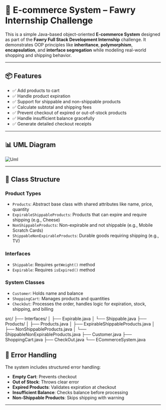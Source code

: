 # 🛒 E-commerce System – Fawry Internship Challenge

This is a simple Java-based object-oriented **E-commerce System** designed as part of the **Fawry Full Stack Development Internship** challenge. It demonstrates OOP principles like **inheritance**, **polymorphism**, **encapsulation**, and **interface segregation** while modeling real-world shopping and shipping behavior.

---

## 📦 Features

- ✅ Add products to cart
- ✅ Handle product expiration
- ✅ Support for shippable and non-shippable products
- ✅ Calculate subtotal and shipping fees
- ✅ Prevent checkout of expired or out-of-stock products
- ✅ Handle insufficient balance gracefully
- ✅ Generate detailed checkout receipts

---
## 📊 UML Diagram

![Uml](https://github.com/user-attachments/assets/31d9ffcc-3ee2-46ed-b9dc-ac32b5f3f1e5)

---
## 🧱 Class Structure


### Product Types
- `Products`: Abstract base class with shared attributes like name, price, quantity
- `ExpirableShippableProducts`: Products that can expire and require shipping (e.g., Cheese)
- `NonShippableProducts`: Non-expirable and not shippable (e.g., Mobile Scratch Cards)
- `ShippableNonExpirableProducts`: Durable goods requiring shipping (e.g., TV)

### Interfaces
- `Shippable`: Requires `getWeight()` method
- `Expirable`: Requires `isExpired()` method

### System Classes
- `Customer`: Holds name and balance
- `ShoppingCart`: Manages products and quantities
- `CheckOut`: Processes the order, handles logic for expiration, stock, shipping, and billing

src/
├── Interfaces/
│ ├── Expirable.java
│ └── Shippable.java
├── Products/
│ ├── Products.java
│ ├── ExpirableShippableProducts.java
│ ├── NonShippableProducts.java
│ └── ShippableNonExpirableProducts.java
├── Customer.java
├── ShoppingCart.java
├── CheckOut.java
└── ECommerceSystem.java
## 🧩 Error Handling

The system includes structured error handling:

- **Empty Cart**: Prevents checkout
- **Out of Stock**: Throws clear error
- **Expired Products**: Validates expiration at checkout
- **Insufficient Balance**: Checks balance before processing
- **Non-Shippable Products**: Skips shipping with warning

---



